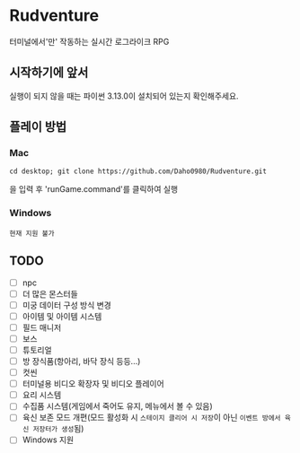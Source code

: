 # Rudventure
터미널에서'만' 작동하는 실시간 로그라이크 RPG   
   
## 시작하기에 앞서   
   실행이 되지 않을 때는 파이썬 3.13.0이 설치되어 있는지 확인해주세요.

## 플레이 방법   
### Mac   
```
cd desktop; git clone https://github.com/Daho0980/Rudventure.git
```
을 입력 후 'runGame.command'를 클릭하여 실행   

### Windows   
```
현재 지원 불가
```

## TODO   
- [ ] npc   
- [ ] 더 많은 몬스터들   
- [ ] 미궁 데이터 구성 방식 변경   
- [ ] 아이템 및 아이템 시스템   
- [ ] 필드 매니저   
- [ ] 보스   
- [ ] 튜토리얼   
- [ ] 방 장식품(항아리, 바닥 장식 등등...)   
- [ ] 컷씬   
- [ ] 터미널용 비디오 확장자 및 비디오 플레이어   
- [ ] 요리 시스템   
- [ ] 수집품 시스템(게임에서 죽어도 유지, 메뉴에서 볼 수 있음)   
- [ ] 육신 보존 모드 개편(모드 활성화 시 `스테이지 클리어 시 저장`이 아닌 `이벤트 방에서 육신 저장터가 생성`됨)
- [ ] Windows 지원